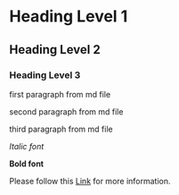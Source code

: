 # Heading Level 1

## Heading Level 2

### Heading Level 3

first paragraph from md file

second paragraph from md file

third paragraph from md file

*Italic font*

**Bold font**

Please follow this [Link]("https://commonmark.org/help/") for more information.